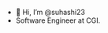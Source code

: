 - 👋 Hi, I’m @suhashi23
- Software Engineer at CGI.

<!---
suhashi23/suhashi23 is a ✨ special ✨ repository because its `README.md` (this file) appears on your GitHub profile.
You can click the Preview link to take a look at your changes.
--->
